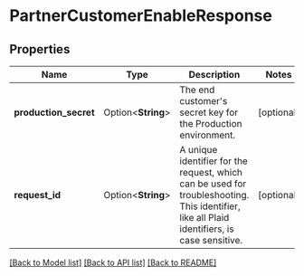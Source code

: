 # PartnerCustomerEnableResponse

## Properties

Name | Type | Description | Notes
------------ | ------------- | ------------- | -------------
**production_secret** | Option<**String**> | The end customer's secret key for the Production environment. | [optional]
**request_id** | Option<**String**> | A unique identifier for the request, which can be used for troubleshooting. This identifier, like all Plaid identifiers, is case sensitive. | [optional]

[[Back to Model list]](../README.md#documentation-for-models) [[Back to API list]](../README.md#documentation-for-api-endpoints) [[Back to README]](../README.md)


